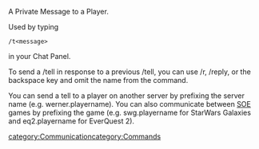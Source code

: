 A Private Message to a Player.

Used by typing

`/t`<playername>`<message>`

in your Chat Panel.

To send a /tell in response to a previous /tell, you can use /r, /reply,
or the backspace key and omit the name from the command.

You can send a tell to a player on another server by prefixing the
server name (e.g. werner.playername). You can also communicate between
[SOE](../etc/Sony_Online_Entertainment.md) games by prefixing the game (e.g. swg.playername
for StarWars Galaxies and eq2.playername for EverQuest 2).

[category:Communication](category:Communication.md)[category:Commands](category:Commands.md)
